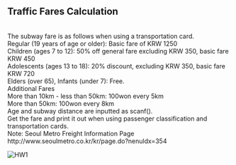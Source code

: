 ## Traffic Fares Calculation
<br>
The subway fare is as follows when using a transportation card.
<br>
Regular (19 years of age or older): Basic fare of KRW 1250
<br>
Children (ages 7 to 12): 50% off general fare excluding KRW 350, basic fare KRW 450
<br>
Adolescents (ages 13 to 18): 20% discount, excluding KRW 350, basic fare KRW 720
<br>
Elders (over 65), Infants (under 7): Free.
<br>
Additional Fares
<br>
More than 10km - less than 50km: 100won every 5km
<br>
More than 50km: 100won every 8km
<br>
Age and subway distance are inputted as scanf().
<br>
Get the fare and print it out when using passenger classification and transportation cards.
<br>
Note: Seoul Metro Freight Information Page
<br>
http://www.seoulmetro.co.kr/kr/page.do?nenuldx=354

![HW1](https://user-images.githubusercontent.com/68213812/124346923-85fbd180-dc1c-11eb-921f-21f7cf526cf9.png)

